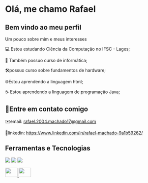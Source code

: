 # Olá, me chamo Rafael
## Bem vindo ao meu perfil

Um pouco sobre mim e meus interesses


💻 Estou estudando Ciência da Computação no IFSC - Lages;

📖 Também possuo curso de informática;

🛠️possuo curso sobre fundamentos de hardware;

🌐Estou aprendendo a linguagem html;

☕ Estou aprendendo a linguagem de programação Java;


## 👋Entre em contato comigo


✉️email: rafael.2004.machado17@gmail.com

💼linkedin: https://www.linkedin.com/in/rafael-machado-9a1b59262/


## Ferramentas e Tecnologias

<img src="https://cdn.jsdelivr.net/gh/devicons/devicon@latest/icons/java/java-original-wordmark.svg" /> <img src="https://cdn.jsdelivr.net/gh/devicons/devicon@latest/icons/html5/html5-original.svg" /> <img src="https://cdn.jsdelivr.net/gh/devicons/devicon@latest/icons/css3/css3-original.svg" />

<div>
<a href="https://github.com/seu-usuário-aqui">
<img loading="lazy" height="30em" width="40" src="https://github-readme-stats.vercel.app/api/top-langs/?username=RafaelMachado914&layout=compact&langs_count=7&theme=dracula"/>
<img loading="lazy" height="30em" width="40" src="https://github-readme-stats.vercel.app/api?username=RafaelMachado914&show_icons=true&theme=dracula&include_all_commits=true&count_private=true"/>
</div>

